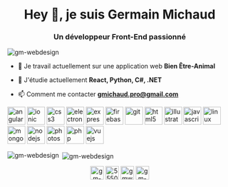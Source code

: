 <h1 align="center">Hey 👋, je suis Germain Michaud</h1>
<h3 align="center">Un développeur Front-End passionné</h3>

<p align="left"> <img src="https://komarev.com/ghpvc/?username=gm-webdesign" alt="gm-webdesign" /> </p>

- 🔭 Je travail actuellement sur une application web **Bien Être-Animal**

- 🌱 J'étudie actuellement **React, Python, C#, .NET**

- 📫 Comment me contacter **gmichaud.pro@gmail.com**

<p align="left"><img src="https://devicons.github.io/devicon/devicon.git/icons/angularjs/angularjs-original.svg" alt="angularjs" width="40" height="40"/> <img src="https://lh3.googleusercontent.com/proxy/cNm9SzBwr3EbgrOO7cBXiDWZLDbw1viPaDDwTxX-XTekgkhkyF-1550oi16pYonz1cDvk8WKHwcCbsriMNlKi5uJARqulMvJQ3hxHw" alt="ionic" width="40" height="40" /> <img src="https://devicons.github.io/devicon/devicon.git/icons/css3/css3-original-wordmark.svg" alt="css3" width="40" height="40"/> <img src="https://devicons.github.io/devicon/devicon.git/icons/electron/electron-original.svg" alt="electron" width="40" height="40"/> <img src="https://devicons.github.io/devicon/devicon.git/icons/express/express-original-wordmark.svg" alt="express" width="40" height="40"/> <img src="https://www.vectorlogo.zone/logos/firebase/firebase-icon.svg" alt="firebase" width="40" height="40"/> <img src="https://www.vectorlogo.zone/logos/git-scm/git-scm-icon.svg" alt="git" width="40" height="40"/> <img src="https://devicons.github.io/devicon/devicon.git/icons/html5/html5-original-wordmark.svg" alt="html5" width="40" height="40"/> <img src="https://www.vectorlogo.zone/logos/adobe_illustrator/adobe_illustrator-icon.svg" alt="illustrator" width="40" height="40"/> <img src="https://devicons.github.io/devicon/devicon.git/icons/javascript/javascript-original.svg" alt="javascript" width="40" height="40"/> <img src="https://devicons.github.io/devicon/devicon.git/icons/linux/linux-original.svg" alt="linux" width="40" height="40"/> <img src="https://devicons.github.io/devicon/devicon.git/icons/mongodb/mongodb-original-wordmark.svg" alt="mongodb" width="40" height="40"/> <img src="https://devicons.github.io/devicon/devicon.git/icons/nodejs/nodejs-original-wordmark.svg" alt="nodejs" width="40" height="40"/> <img src="https://devicons.github.io/devicon/devicon.git/icons/photoshop/photoshop-plain.svg" alt="photoshop" width="40" height="40"/> <img src="https://devicons.github.io/devicon/devicon.git/icons/php/php-original.svg" alt="php" width="40" height="40"/> <img src="https://devicons.github.io/devicon/devicon.git/icons/vuejs/vuejs-original-wordmark.svg" alt="vuejs" width="40" height="40"/></p><p><img align="left" src="https://github-readme-stats.vercel.app/api/top-langs/?username=gm-webdesign&layout=compact&hide=html" alt="gm-webdesign" /></p>

<p>&nbsp;<img align="center" src="https://github-readme-stats.vercel.app/api?username=gm-webdesign&show_icons=true" alt="gm-webdesign" /></p>

<p align="center">
<a href="https://codepen.io/gm-webdesign-the-animator" target="blank"><img align="center" src="https://cdn.jsdelivr.net/npm/simple-icons@3.0.1/icons/codepen.svg" alt="gm-webdesign-the-animator" height="30" width="30" /></a>
<a href="https://stackoverflow.com/users/5550855" target="blank"><img align="center" src="https://cdn.jsdelivr.net/npm/simple-icons@3.0.1/icons/stackoverflow.svg" alt="5550855" height="30" width="30" /></a>
<a href="https://dribbble.com/gmwebdesign" target="blank"><img align="center" src="https://cdn.jsdelivr.net/npm/simple-icons@3.0.1/icons/dribbble.svg" alt="gmwebdesign" height="30" width="30" /></a>
<a href="https://www.behance.net/gm-webdesign" target="blank"><img align="center" src="https://cdn.jsdelivr.net/npm/simple-icons@3.0.1/icons/behance.svg" alt="gm-webdesign" height="30" width="30" /></a>
</p>
